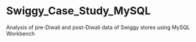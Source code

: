# Swiggy_Case_Study_MySQL
Analysis of pre-Diwali and post-Diwali data of Swiggy stores using MySQL Workbench
